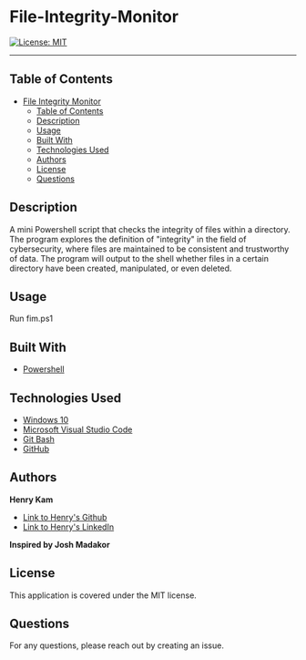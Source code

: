 # File-Integrity-Monitor
[![License: MIT](https://img.shields.io/badge/License-MIT-yellow.svg)](https://opensource.org/licenses/MIT)

---

## Table of Contents

- [File Integrity Monitor](#file-integrity-monitor)
  - [Table of Contents](#table-of-contents)
  - [Description](#description)
  - [Usage](#usage)
  - [Built With](#built-with)
  - [Technologies Used](#technologies-used)
  - [Authors](#authors)
  - [License](#license)
  - [Questions](#questions)
  

## Description

A mini Powershell script that checks the integrity of files within a directory. The program explores the definition of "integrity" in the field of cybersecurity, where files are maintained to be consistent and trustworthy of data. The program will output to the shell whether files in a certain directory have been created, manipulated, or even deleted.


## Usage

Run fim.ps1

## Built With

* [Powershell](https://docs.microsoft.com/en-us/powershell/scripting/overview?view=powershell-7.2)


## Technologies Used
* [Windows 10](https://www.microsoft.com/en-us/software-download/windows10)
* [Microsoft Visual Studio Code](https://code.visualstudio.com/)
* [Git Bash](https://git-scm.com/downloads)
* [GitHub](https://github.com/)


## Authors


**Henry Kam**

- [Link to Henry's Github](https://github.com/gulpinhenry)
- [Link to Henry's LinkedIn](https://www.linkedin.com/in/kamhenry/)

**Inspired by Josh Madakor**


## License

This application is covered under the MIT license.


## Questions

For any questions, please reach out by creating an issue.
